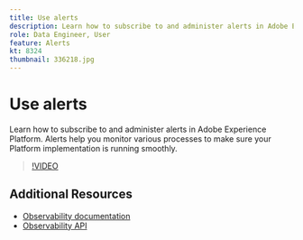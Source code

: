 ```yaml
---
title: Use alerts
description: Learn how to subscribe to and administer alerts in Adobe Experience Platform. Alerts help you monitor various processes to make sure your Platform implementation is running smoothly.
role: Data Engineer, User
feature: Alerts
kt: 8324
thumbnail: 336218.jpg
---
```

# Use alerts

Learn how to subscribe to and administer alerts in Adobe Experience Platform. Alerts help you monitor various processes to make sure your Platform implementation is running smoothly.

>[!VIDEO](https://video.tv.adobe.com/v/336218?quality=12&learn=on)

## Additional Resources

* [Observability documentation](https://experienceleague.adobe.com/docs/experience-platform/observability/home.html)
* [Observability API](https://www.adobe.io/apis/experienceplatform/home/api-reference.html#!acpdr/swagger-specs/access-control.yaml)
